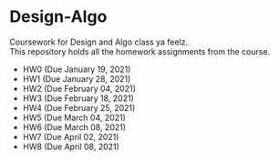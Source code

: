# Design-Algo

Coursework for Design and Algo class ya feelz.  
This repository holds all the homework assignments from the course.

- HW0 (Due January 19, 2021)
- HW1 (Due January 28, 2021)
- HW2 (Due February 04, 2021)
- HW3 (Due February 18, 2021)
- HW4 (Due February 25, 2021)
- HW5 (Due March 04, 2021)
- HW6 (Due March 08, 2021)
- HW7 (Due April 02, 2021)
- HW8 (Due April 08, 2021)
